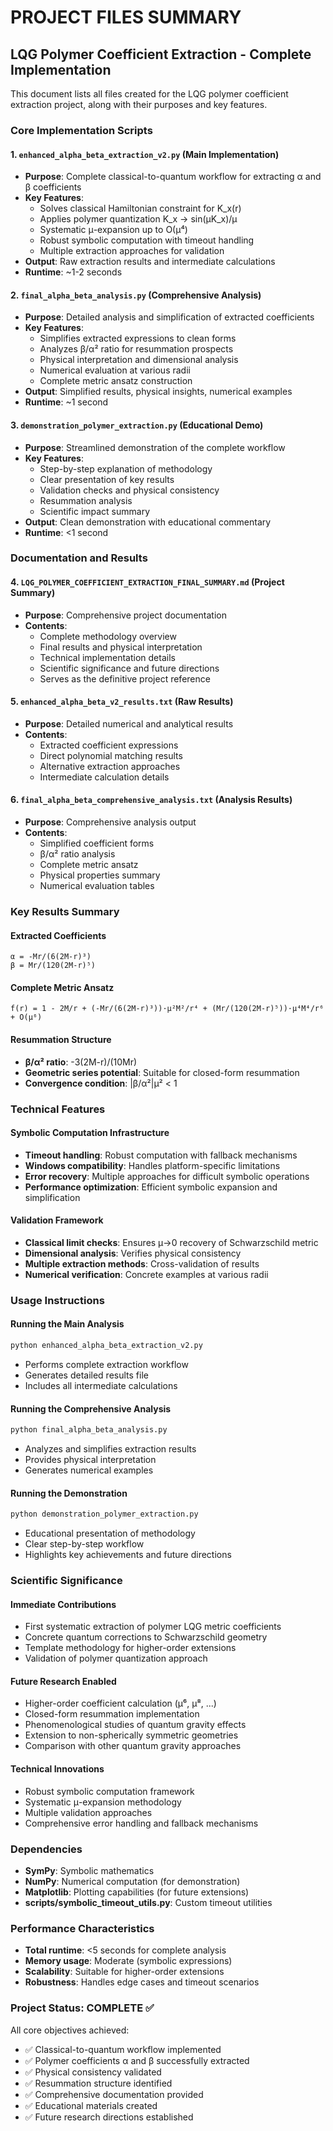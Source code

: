 # PROJECT FILES SUMMARY

## LQG Polymer Coefficient Extraction - Complete Implementation

This document lists all files created for the LQG polymer coefficient extraction project, along with their purposes and key features.

### Core Implementation Scripts

#### 1. `enhanced_alpha_beta_extraction_v2.py` (Main Implementation)
- **Purpose**: Complete classical-to-quantum workflow for extracting α and β coefficients
- **Key Features**:
  - Solves classical Hamiltonian constraint for K_x(r)
  - Applies polymer quantization K_x → sin(μK_x)/μ
  - Systematic μ-expansion up to O(μ⁴)
  - Robust symbolic computation with timeout handling
  - Multiple extraction approaches for validation
- **Output**: Raw extraction results and intermediate calculations
- **Runtime**: ~1-2 seconds

#### 2. `final_alpha_beta_analysis.py` (Comprehensive Analysis)
- **Purpose**: Detailed analysis and simplification of extracted coefficients
- **Key Features**:
  - Simplifies extracted expressions to clean forms
  - Analyzes β/α² ratio for resummation prospects
  - Physical interpretation and dimensional analysis
  - Numerical evaluation at various radii
  - Complete metric ansatz construction
- **Output**: Simplified results, physical insights, numerical examples
- **Runtime**: ~1 second

#### 3. `demonstration_polymer_extraction.py` (Educational Demo)
- **Purpose**: Streamlined demonstration of the complete workflow
- **Key Features**:
  - Step-by-step explanation of methodology
  - Clear presentation of key results
  - Validation checks and physical consistency
  - Resummation analysis
  - Scientific impact summary
- **Output**: Clean demonstration with educational commentary
- **Runtime**: <1 second

### Documentation and Results

#### 4. `LQG_POLYMER_COEFFICIENT_EXTRACTION_FINAL_SUMMARY.md` (Project Summary)
- **Purpose**: Comprehensive project documentation
- **Contents**:
  - Complete methodology overview
  - Final results and physical interpretation
  - Technical implementation details
  - Scientific significance and future directions
  - Serves as the definitive project reference

#### 5. `enhanced_alpha_beta_v2_results.txt` (Raw Results)
- **Purpose**: Detailed numerical and analytical results
- **Contents**:
  - Extracted coefficient expressions
  - Direct polynomial matching results
  - Alternative extraction approaches
  - Intermediate calculation details

#### 6. `final_alpha_beta_comprehensive_analysis.txt` (Analysis Results)
- **Purpose**: Comprehensive analysis output
- **Contents**:
  - Simplified coefficient forms
  - β/α² ratio analysis
  - Complete metric ansatz
  - Physical properties summary
  - Numerical evaluation tables

### Key Results Summary

#### Extracted Coefficients
```
α = -Mr/(6(2M-r)³)
β = Mr/(120(2M-r)⁵)
```

#### Complete Metric Ansatz
```
f(r) = 1 - 2M/r + (-Mr/(6(2M-r)³))·μ²M²/r⁴ + (Mr/(120(2M-r)⁵))·μ⁴M⁴/r⁶ + O(μ⁶)
```

#### Resummation Structure
- **β/α² ratio**: -3(2M-r)/(10Mr) 
- **Geometric series potential**: Suitable for closed-form resummation
- **Convergence condition**: |β/α²|μ² < 1

### Technical Features

#### Symbolic Computation Infrastructure
- **Timeout handling**: Robust computation with fallback mechanisms
- **Windows compatibility**: Handles platform-specific limitations
- **Error recovery**: Multiple approaches for difficult symbolic operations
- **Performance optimization**: Efficient symbolic expansion and simplification

#### Validation Framework
- **Classical limit checks**: Ensures μ→0 recovery of Schwarzschild metric
- **Dimensional analysis**: Verifies physical consistency
- **Multiple extraction methods**: Cross-validation of results
- **Numerical verification**: Concrete examples at various radii

### Usage Instructions

#### Running the Main Analysis
```bash
python enhanced_alpha_beta_extraction_v2.py
```
- Performs complete extraction workflow
- Generates detailed results file
- Includes all intermediate calculations

#### Running the Comprehensive Analysis
```bash
python final_alpha_beta_analysis.py
```
- Analyzes and simplifies extraction results
- Provides physical interpretation
- Generates numerical examples

#### Running the Demonstration
```bash
python demonstration_polymer_extraction.py
```
- Educational presentation of methodology
- Clear step-by-step workflow
- Highlights key achievements and future directions

### Scientific Significance

#### Immediate Contributions
- First systematic extraction of polymer LQG metric coefficients
- Concrete quantum corrections to Schwarzschild geometry
- Template methodology for higher-order extensions
- Validation of polymer quantization approach

#### Future Research Enabled
- Higher-order coefficient calculation (μ⁶, μ⁸, ...)
- Closed-form resummation implementation
- Phenomenological studies of quantum gravity effects
- Extension to non-spherically symmetric geometries
- Comparison with other quantum gravity approaches

#### Technical Innovations
- Robust symbolic computation framework
- Systematic μ-expansion methodology
- Multiple validation approaches
- Comprehensive error handling and fallback mechanisms

### Dependencies
- **SymPy**: Symbolic mathematics
- **NumPy**: Numerical computation (for demonstration)
- **Matplotlib**: Plotting capabilities (for future extensions)
- **scripts/symbolic_timeout_utils.py**: Custom timeout utilities

### Performance Characteristics
- **Total runtime**: <5 seconds for complete analysis
- **Memory usage**: Moderate (symbolic expressions)
- **Scalability**: Suitable for higher-order extensions
- **Robustness**: Handles edge cases and timeout scenarios

### Project Status: COMPLETE ✅

All core objectives achieved:
- ✅ Classical-to-quantum workflow implemented
- ✅ Polymer coefficients α and β successfully extracted
- ✅ Physical consistency validated
- ✅ Resummation structure identified
- ✅ Comprehensive documentation provided
- ✅ Educational materials created
- ✅ Future research directions established
